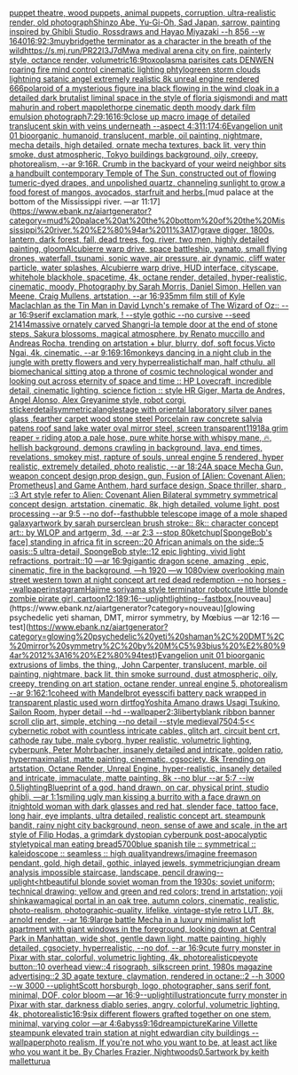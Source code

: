 [puppet theatre, wood puppets, animal puppets, corruption, ultra-realistic render, old photograph](https://www.ebank.nz/aiartgenerator?category=puppet%20theatre%2C%20wood%20puppets%2C%20animal%20puppets%2C%20corruption%2C%20ultra-realistic%20render%2C%20old%20photograph)[Shinzo Abe, Yu-Gi-Oh, Sad Japan, sarrow, painting inspired by Ghibli Studio, Rossdraws and Hayao Miyazaki --h 856 --w 1640](https://www.ebank.nz/aiartgenerator?category=Shinzo%20Abe%2C%20Yu-Gi-Oh%2C%20Sad%20Japan%2C%20sarrow%2C%20painting%20inspired%20by%20Ghibli%20Studio%2C%20Rossdraws%20and%20Hayao%20Miyazaki%20--h%20856%20--w%201640)[16:9](https://www.ebank.nz/aiartgenerator?category=16%3A9)[2:3](https://www.ebank.nz/aiartgenerator?category=2%3A3)[muybridge](https://www.ebank.nz/aiartgenerator?category=muybridge)[the terminator as a character in the breath of the wild](https://www.ebank.nz/aiartgenerator?category=the%20terminator%20as%20a%20character%20in%20the%20breath%20of%20the%20wild)[<https://s.mj.run/PR22I3J7dMw>](https://www.ebank.nz/aiartgenerator?category=%3Chttps%3A//s.mj.run/PR22I3J7dMw%3E)[a medival arena city on fire, painterly style, octance render, volumetric](https://www.ebank.nz/aiartgenerator?category=a%20medival%20arena%20city%20on%20fire%2C%20painterly%20style%2C%20octance%20render%2C%20volumetric)[16:9](https://www.ebank.nz/aiartgenerator?category=16%3A9)[toxoplasma parisites cats DENWEN roaring fire mind control cinematic lighting  phtylogreen storm clouds lightning satanic angel extremely realistic 8k unreal engine rendered 666](https://www.ebank.nz/aiartgenerator?category=toxoplasma%20parisites%20cats%20DENWEN%20roaring%20fire%20mind%20control%20cinematic%20lighting%20%20phtylogreen%20storm%20clouds%20lightning%20satanic%20angel%20extremely%20realistic%208k%20unreal%20engine%20rendered%20666)[polaroid of a mysterious figure ina black flowing in the wind cloak in a detailed dark brutalist liminal space in the style of floria sigismondi and matt mahurin and robert mapplethorpe cinematic depth moody dark film emulsion photograph](https://www.ebank.nz/aiartgenerator?category=polaroid%20of%20a%20mysterious%20figure%20ina%20black%20flowing%20in%20the%20wind%20cloak%20in%20a%20detailed%20dark%20brutalist%20liminal%20space%20in%20the%20style%20of%20floria%20sigismondi%20and%20matt%20mahurin%20and%20robert%20mapplethorpe%20cinematic%20depth%20moody%20dark%20film%20emulsion%20photograph)[7:2](https://www.ebank.nz/aiartgenerator?category=7%3A2)[9:16](https://www.ebank.nz/aiartgenerator?category=9%3A16)[16:9](https://www.ebank.nz/aiartgenerator?category=16%3A9)[close up macro image of detailed translucent skin with veins underneath --aspect 4:3](https://www.ebank.nz/aiartgenerator?category=close%20up%20macro%20image%20of%20detailed%20translucent%20skin%20with%20veins%20underneath%20--aspect%204%3A3)[11:17](https://www.ebank.nz/aiartgenerator?category=11%3A17)[4:6](https://www.ebank.nz/aiartgenerator?category=4%3A6)[Evangelion unit 01  bioorganic, humanoid, translucent, marble, oil painting, nightmare, mecha details, high detailed, ornate mecha textures,  back lit, very thin smoke, dust atmospheric, Tokyo buildings background, oily, creepy,  photorealism, --ar 9:16](https://www.ebank.nz/aiartgenerator?category=Evangelion%20unit%2001%20%20bioorganic%2C%20humanoid%2C%20translucent%2C%20marble%2C%20oil%20painting%2C%20nightmare%2C%20mecha%20details%2C%20high%20detailed%2C%20ornate%20mecha%20textures%2C%20%20back%20lit%2C%20very%20thin%20smoke%2C%20dust%20atmospheric%2C%20Tokyo%20buildings%20background%2C%20oily%2C%20creepy%2C%20%20photorealism%2C%20--ar%209%3A16)[R. Crumb ](https://www.ebank.nz/aiartgenerator?category=R.%20Crumb%20)[in the backyard of your weird neighbor sits a handbuilt contemporary Temple of The Sun, constructed out of flowing tumeric-dyed drapes, and unpolished quartz, channeling sunlight to grow a food forest of mangos, avocados, starfruit and herbs.](https://www.ebank.nz/aiartgenerator?category=in%20the%20backyard%20of%20your%20weird%20neighbor%20sits%20a%20handbuilt%20contemporary%20Temple%20of%20The%20Sun%2C%20constructed%20out%20of%20flowing%20tumeric-dyed%20drapes%2C%20and%20unpolished%20quartz%2C%20channeling%20sunlight%20to%20grow%20a%20food%20forest%20of%20mangos%2C%20avocados%2C%20starfruit%20and%20herbs.)[mud palace at the bottom of the Mississippi river. —ar 11:17](https://www.ebank.nz/aiartgenerator?category=mud%20palace%20at%20the%20bottom%20of%20the%20Mississippi%20river.%20%E2%80%94ar%2011%3A17)[grave digger, 1800s, lantern, dark forest, fall, dead trees, fog, river, two men, highly detailed painting, gloom](https://www.ebank.nz/aiartgenerator?category=grave%20digger%2C%201800s%2C%20lantern%2C%20dark%20forest%2C%20fall%2C%20dead%20trees%2C%20fog%2C%20river%2C%20two%20men%2C%20highly%20detailed%20painting%2C%20gloom)[Alcubierre warp drive, space battleship, yamato, small flying drones, waterfall, tsunami, sonic wave, air pressure, air dynamic, cliff water particle, water splashes, Alcubierre warp drive, HUD interface, cityscape, whitehole blackhole, spacetime, 4k, octane render, detailed, hyper-realistic, cinematic, moody, Photography by Sarah Morris, Daniel Simon, Hellen van Meene, Craig Mullens, artstation, --ar 16:9](https://www.ebank.nz/aiartgenerator?category=Alcubierre%20warp%20drive%2C%20space%20battleship%2C%20yamato%2C%20small%20flying%20drones%2C%20waterfall%2C%20tsunami%2C%20sonic%20wave%2C%20air%20pressure%2C%20air%20dynamic%2C%20cliff%20water%20particle%2C%20water%20splashes%2C%20Alcubierre%20warp%20drive%2C%20HUD%20interface%2C%20cityscape%2C%20whitehole%20blackhole%2C%20spacetime%2C%204k%2C%20octane%20render%2C%20detailed%2C%20hyper-realistic%2C%20cinematic%2C%20moody%2C%20Photography%20by%20Sarah%20Morris%2C%20Daniel%20Simon%2C%20Hellen%20van%20Meene%2C%20Craig%20Mullens%2C%20artstation%2C%20--ar%2016%3A9)[35mm film still of Kyle Maclachlan as the Tin Man in David Lynch's remake of The Wizard of Oz:: --ar 16:9](https://www.ebank.nz/aiartgenerator?category=35mm%20film%20still%20of%20Kyle%20Maclachlan%20as%20the%20Tin%20Man%20in%20David%20Lynch%27s%20remake%20of%20The%20Wizard%20of%20Oz%3A%3A%20--ar%2016%3A9)[serif exclamation mark, ! --style gothic --no cursive --seed 21414](https://www.ebank.nz/aiartgenerator?category=serif%20exclamation%20mark%2C%20%21%20--style%20gothic%20--no%20cursive%20--seed%2021414)[massive ornately carved Shangri-la temple door at the end of stone steps, Sakura blossoms, magical atmosphere, by Renato muccillo and Andreas Rocha, trending on artstation + blur, blurry, dof, soft focus,Victo Ngai, 4k, cinematic, --ar 9:16](https://www.ebank.nz/aiartgenerator?category=massive%20ornately%20carved%20Shangri-la%20temple%20door%20at%20the%20end%20of%20stone%20steps%2C%20Sakura%20blossoms%2C%20magical%20atmosphere%2C%20by%20Renato%20muccillo%20and%20Andreas%20Rocha%2C%20trending%20on%20artstation%20%2B%20blur%2C%20blurry%2C%20dof%2C%20soft%20focus%2CVicto%20Ngai%2C%204k%2C%20cinematic%2C%20--ar%209%3A16)[9:16](https://www.ebank.nz/aiartgenerator?category=9%3A16)[monkeys dancing in a night club in the jungle with pretty flowers and very hyperrealistic](https://www.ebank.nz/aiartgenerator?category=monkeys%20dancing%20in%20a%20night%20club%20in%20the%20jungle%20with%20pretty%20flowers%20and%20very%20hyperrealistic)[half man, half cthulu, all biomechanical sitting atop a throne of cosmic technological wonder and looking out across eternity of space and time :: HP Lovecraft, incredible detail, cinematic lighting, science fiction :: style HR Giger, Marta de Andres, Angel Alonso, Alex Grey](https://www.ebank.nz/aiartgenerator?category=half%20man%2C%20half%20cthulu%2C%20all%20biomechanical%20sitting%20atop%20a%20throne%20of%20cosmic%20technological%20wonder%20and%20looking%20out%20across%20eternity%20of%20space%20and%20time%20%3A%3A%20HP%20Lovecraft%2C%20incredible%20detail%2C%20cinematic%20lighting%2C%20science%20fiction%20%3A%3A%20style%20HR%20Giger%2C%20Marta%20de%20Andres%2C%20Angel%20Alonso%2C%20Alex%20Grey)[anime style, robot corgi, sticker](https://www.ebank.nz/aiartgenerator?category=anime%20style%2C%20robot%20corgi%2C%20sticker)[detail](https://www.ebank.nz/aiartgenerator?category=detail)[symmetrical](https://www.ebank.nz/aiartgenerator?category=symmetrical)[angle](https://www.ebank.nz/aiartgenerator?category=angle)[stage with oriental laboratory silver panes glass ,fearther carpet wood stone steel Porcelain raw concrete salvia patens roof sand lake water oval mirror steel, screen transparent](https://www.ebank.nz/aiartgenerator?category=stage%20with%20oriental%20laboratory%20silver%20panes%20glass%20%2Cfearther%20carpet%20wood%20stone%20steel%20Porcelain%20raw%20concrete%20salvia%20patens%20roof%20sand%20lake%20water%20oval%20mirror%20steel%2C%20screen%20transparent)[11918](https://www.ebank.nz/aiartgenerator?category=11918)[a grim reaper 💀 riding atop a pale hose, pure white horse with whispy mane, 🔥, hellish background,  demons  crawling in background, lava, end times, revelations, smokey mist, rapture of souls, unreal engine 5 rendered, hyper realistic,  extremely detailed,  photo realistic,  --ar 18:24](https://www.ebank.nz/aiartgenerator?category=a%20grim%20reaper%20%F0%9F%92%80%20riding%20atop%20a%20pale%20hose%2C%20pure%20white%20horse%20with%20whispy%20mane%2C%20%F0%9F%94%A5%2C%20hellish%20background%2C%20%20demons%20%20crawling%20in%20background%2C%20lava%2C%20end%20times%2C%20revelations%2C%20smokey%20mist%2C%20rapture%20of%20souls%2C%20unreal%20engine%205%20rendered%2C%20hyper%20realistic%2C%20%20extremely%20detailed%2C%20%20photo%20realistic%2C%20%20--ar%2018%3A24)[A space Mecha Gun,  weapon concept design,prop design, gun, Fusion of [Alien: Covenant Alien: Prometheus] and Game Anthem,  hard surface design, Space thriller, sharp , ::3  Art style refer to Alien: Covenant Alien   Bilateral symmetry       symmetrical   concept design,  artstation, cinematic,  8k, high detailed,  volume light,  post processing    --ar 9:5   --no dof](https://www.ebank.nz/aiartgenerator?category=A%20space%20Mecha%20Gun%2C%20%20weapon%20concept%20design%2Cprop%20design%2C%20gun%2C%20Fusion%20of%20%5BAlien%3A%20Covenant%20Alien%3A%20Prometheus%5D%20and%20Game%20Anthem%2C%20%20hard%20surface%20design%2C%20Space%20thriller%2C%20sharp%20%2C%20%3A%3A3%20%20Art%20style%20refer%20to%20Alien%3A%20Covenant%20Alien%20%20%20Bilateral%20symmetry%20%20%20%20%20%20%20symmetrical%20%20%20concept%20design%2C%20%20artstation%2C%20cinematic%2C%20%208k%2C%20high%20detailed%2C%20%20volume%20light%2C%20%20post%20processing%20%20%20%20--ar%209%3A5%20%20%20--no%20dof)[--fast](https://www.ebank.nz/aiartgenerator?category=--fast)[hubble telescope image of a mole shaped galaxy](https://www.ebank.nz/aiartgenerator?category=hubble%20telescope%20image%20of%20a%20mole%20shaped%20galaxy)[artwork by sarah purser](https://www.ebank.nz/aiartgenerator?category=artwork%20by%20sarah%20purser)[clean brush stroke:: 8k:: character concept art:: by WLOP and artgerm, 3d, --ar 2:3 --stop 80](https://www.ebank.nz/aiartgenerator?category=clean%20brush%20stroke%3A%3A%208k%3A%3A%20character%20concept%20art%3A%3A%20by%20WLOP%20and%20artgerm%2C%203d%2C%20--ar%202%3A3%20--stop%2080)[ketchup](https://www.ebank.nz/aiartgenerator?category=ketchup)[[SpongeBob's face] standing in africa fit in screen::20 African animals on the side::5 oasis::5 ultra-detail, SpongeBob style::12 epic lighting, vivid light refractions, portrait::10 —ar 16:9](https://www.ebank.nz/aiartgenerator?category=%5BSpongeBob%27s%20face%5D%20standing%20in%20africa%20fit%20in%20screen%3A%3A20%20African%20animals%20on%20the%20side%3A%3A5%20oasis%3A%3A5%20ultra-detail%2C%20SpongeBob%20style%3A%3A12%20epic%20lighting%2C%20vivid%20light%20refractions%2C%20portrait%3A%3A10%20%E2%80%94ar%2016%3A9)[gigantic dragon scene, amazing , epic, cinematic, fire in the background, —h 1920 —w 1080](https://www.ebank.nz/aiartgenerator?category=gigantic%20dragon%20scene%2C%20amazing%20%2C%20epic%2C%20cinematic%2C%20fire%20in%20the%20background%2C%20%E2%80%94h%201920%20%E2%80%94w%201080)[view overlooking main street western town at night concept art red dead redemption --no horses --wallpaper](https://www.ebank.nz/aiartgenerator?category=view%20overlooking%20main%20street%20western%20town%20at%20night%20concept%20art%20red%20dead%20redemption%20--no%20horses%20--wallpaper)[instagram](https://www.ebank.nz/aiartgenerator?category=instagram)[Hajime soriyama style terminator robot](https://www.ebank.nz/aiartgenerator?category=Hajime%20soriyama%20style%20terminator%20robot)[cute little blonde zombie pirate girl, cartoon](https://www.ebank.nz/aiartgenerator?category=cute%20little%20blonde%20zombie%20pirate%20girl%2C%20cartoon)[12:18](https://www.ebank.nz/aiartgenerator?category=12%3A18)[9:16](https://www.ebank.nz/aiartgenerator?category=9%3A16)[--uplight](https://www.ebank.nz/aiartgenerator?category=--uplight)[lighting](https://www.ebank.nz/aiartgenerator?category=lighting)[--fast](https://www.ebank.nz/aiartgenerator?category=--fast)[box.](https://www.ebank.nz/aiartgenerator?category=box.)[nouveau](https://www.ebank.nz/aiartgenerator?category=nouveau)[glowing psychedelic yeti shaman, DMT, mirror symmetry, by Mœbius —ar 12:16 —test](https://www.ebank.nz/aiartgenerator?category=glowing%20psychedelic%20yeti%20shaman%2C%20DMT%2C%20mirror%20symmetry%2C%20by%20M%C5%93bius%20%E2%80%94ar%2012%3A16%20%E2%80%94test)[Evangelion unit 01  bioorganic extrusions of limbs, the thing,, John Carpenter, translucent, marble, oil painting, nightmare, back lit, thin smoke surround, dust atmospheric, oily, creepy, trending on art station, octane render, unreal engine 5, photorealism --ar 9:16](https://www.ebank.nz/aiartgenerator?category=Evangelion%20unit%2001%20%20bioorganic%20extrusions%20of%20limbs%2C%20the%20thing%2C%2C%20John%20Carpenter%2C%20translucent%2C%20marble%2C%20oil%20painting%2C%20nightmare%2C%20back%20lit%2C%20thin%20smoke%20surround%2C%20dust%20atmospheric%2C%20oily%2C%20creepy%2C%20trending%20on%20art%20station%2C%20octane%20render%2C%20unreal%20engine%205%2C%20photorealism%20--ar%209%3A16)[2:1](https://www.ebank.nz/aiartgenerator?category=2%3A1)[coheed with Mandelbrot eyes](https://www.ebank.nz/aiartgenerator?category=coheed%20with%20Mandelbrot%20eyes)[scifi battery pack wrapped in transparent plastic used worn dirt](https://www.ebank.nz/aiartgenerator?category=scifi%20battery%20pack%20wrapped%20in%20transparent%20plastic%20used%20worn%20dirt)[fog](https://www.ebank.nz/aiartgenerator?category=fog)[Yoshita Amano draws Usagi Tsukino, Sailon Room, hyper detail --hd --wallpaper](https://www.ebank.nz/aiartgenerator?category=Yoshita%20Amano%20draws%20Usagi%20Tsukino%2C%20Sailon%20Room%2C%20hyper%20detail%20--hd%20--wallpaper)[2:3](https://www.ebank.nz/aiartgenerator?category=2%3A3)[liberty](https://www.ebank.nz/aiartgenerator?category=liberty)[blank ribbon banner scroll clip art, simple, etching --no detail --style medieval](https://www.ebank.nz/aiartgenerator?category=blank%20ribbon%20banner%20scroll%20clip%20art%2C%20simple%2C%20etching%20--no%20detail%20--style%20medieval)[750](https://www.ebank.nz/aiartgenerator?category=750)[4:5](https://www.ebank.nz/aiartgenerator?category=4%3A5)[<< cybernetic robot with countless intricate cables, glitch art, circuit bent crt, cathode ray tube, male cyborg, hyper realistic, volumetric lighting, cyberpunk, Peter Mohrbacher, insanely detailed and intricate, golden ratio, hypermaximalist, matte painting, cinematic, cgsociety, 8k Trending on artstation, Octane Render, Unreal Engine, hyper-realistic, insanely detailed and intricate, immaculate, matte painting, 8k --no blur --ar 5:7 --iw 0.5](https://www.ebank.nz/aiartgenerator?category=%3C%3C%20cybernetic%20robot%20with%20countless%20intricate%20cables%2C%20glitch%20art%2C%20circuit%20bent%20crt%2C%20cathode%20ray%20tube%2C%20male%20cyborg%2C%20hyper%20realistic%2C%20volumetric%20lighting%2C%20cyberpunk%2C%20Peter%20Mohrbacher%2C%20insanely%20detailed%20and%20intricate%2C%20golden%20ratio%2C%20hypermaximalist%2C%20matte%20painting%2C%20cinematic%2C%20cgsociety%2C%208k%20Trending%20on%20artstation%2C%20Octane%20Render%2C%20Unreal%20Engine%2C%20hyper-realistic%2C%20insanely%20detailed%20and%20intricate%2C%20immaculate%2C%20matte%20painting%2C%208k%20--no%20blur%20--ar%205%3A7%20--iw%200.5)[lighting](https://www.ebank.nz/aiartgenerator?category=lighting)[Blueprint of a god, hand drawn, on car, physical print, studio ghibli, —ar 1:1](https://www.ebank.nz/aiartgenerator?category=Blueprint%20of%20a%20god%2C%20hand%20drawn%2C%20on%20car%2C%20physical%20print%2C%20studio%20ghibli%2C%20%E2%80%94ar%201%3A1)[smiling ugly man kissing a burrito with a face drawn on it](https://www.ebank.nz/aiartgenerator?category=smiling%20ugly%20man%20kissing%20a%20burrito%20with%20a%20face%20drawn%20on%20it)[night](https://www.ebank.nz/aiartgenerator?category=night)[old woman with dark glasses and red hat, slender face, tattoo face, long hair, eye implants, ultra detailed, realistic concept art. steampunk bandit, rainy night city background, neon, sense of awe and scale, in the art style of Filip Hodas, a grimdark dystopian cyberpunk post-apocalyptic style](https://www.ebank.nz/aiartgenerator?category=old%20woman%20with%20dark%20glasses%20and%20red%20hat%2C%20slender%20face%2C%20tattoo%20face%2C%20long%20hair%2C%20eye%20implants%2C%20ultra%20detailed%2C%20realistic%20concept%20art.%20steampunk%20bandit%2C%20rainy%20night%20city%20background%2C%20neon%2C%20sense%20of%20awe%20and%20scale%2C%20in%20the%20art%20style%20of%20Filip%20Hodas%2C%20a%20grimdark%20dystopian%20cyberpunk%20post-apocalyptic%20style)[typical man eating bread](https://www.ebank.nz/aiartgenerator?category=typical%20man%20eating%20bread)[5700](https://www.ebank.nz/aiartgenerator?category=5700)[blue spanish tile :: symmetrical :: kaleidoscope :: seamless :: high quality](https://www.ebank.nz/aiartgenerator?category=blue%20spanish%20tile%20%3A%3A%20symmetrical%20%3A%3A%20kaleidoscope%20%3A%3A%20seamless%20%3A%3A%20high%20quality)[andrews](https://www.ebank.nz/aiartgenerator?category=andrews)[/imagine freemason pendant, gold, high detail, gothic, inlayed jewels, symmetric](https://www.ebank.nz/aiartgenerator?category=/imagine%20freemason%20pendant%2C%20gold%2C%20high%20detail%2C%20gothic%2C%20inlayed%20jewels%2C%20symmetric)[jungian dream analysis impossible staircase, landscape, pencil drawing](https://www.ebank.nz/aiartgenerator?category=jungian%20dream%20analysis%20impossible%20staircase%2C%20landscape%2C%20pencil%20drawing)[--uplight](https://www.ebank.nz/aiartgenerator?category=--uplight)[<htbeautiful blonde soviet woman from the 1930s; soviet uniform; technical drawing; yellow and green and red colors; trend in artstation; yoji shinkawa](https://www.ebank.nz/aiartgenerator?category=%3Chtbeautiful%20blonde%20soviet%20woman%20from%20the%201930s%3B%20soviet%20uniform%3B%20technical%20drawing%3B%20yellow%20and%20green%20and%20red%20colors%3B%20trend%20in%20artstation%3B%20yoji%20shinkawa)[magical portal in an oak tree, autumn colors, cinematic, realistic, photo-realism, photographic-quality, lifelike, vintage-style retro LUT, 8k, arnold render, --ar 16:9](https://www.ebank.nz/aiartgenerator?category=magical%20portal%20in%20an%20oak%20tree%2C%20autumn%20colors%2C%20cinematic%2C%20realistic%2C%20photo-realism%2C%20photographic-quality%2C%20lifelike%2C%20vintage-style%20retro%20LUT%2C%208k%2C%20arnold%20render%2C%20--ar%2016%3A9)[large battle Mecha in a luxury minimalist loft apartment with giant windows in the foreground, looking down at Central Park in Manhattan, wide shot, gentle dawn light, matte painting, highly detailed, cgsociety, hyperrealistic, --no dof, --ar 16:9](https://www.ebank.nz/aiartgenerator?category=large%20battle%20Mecha%20in%20a%20luxury%20minimalist%20loft%20apartment%20with%20giant%20windows%20in%20the%20foreground%2C%20looking%20down%20at%20Central%20Park%20in%20Manhattan%2C%20wide%20shot%2C%20gentle%20dawn%20light%2C%20matte%20painting%2C%20highly%20detailed%2C%20cgsociety%2C%20hyperrealistic%2C%20--no%20dof%2C%20--ar%2016%3A9)[cute furry monster in Pixar with star, colorful, volumetric lighting, 4k, photorealistic](https://www.ebank.nz/aiartgenerator?category=cute%20furry%20monster%20in%20Pixar%20with%20star%2C%20colorful%2C%20volumetric%20lighting%2C%204k%2C%20photorealistic)[peyote button::10 overhead view::4 risograph, silkscreen print, 1980s magazine advertising::2 3D agate texture, claymation, rendered in octane::2 --h 3000 --w 3000 --uplight](https://www.ebank.nz/aiartgenerator?category=peyote%20button%3A%3A10%20overhead%20view%3A%3A4%20risograph%2C%20silkscreen%20print%2C%201980s%20magazine%20advertising%3A%3A2%203D%20agate%20texture%2C%20claymation%2C%20rendered%20in%20octane%3A%3A2%20--h%203000%20--w%203000%20--uplight)[Scott horsburgh, logo,  photographer, sans serif font, minimal, DOF, color bloom —ar 16:9](https://www.ebank.nz/aiartgenerator?category=Scott%20horsburgh%2C%20logo%2C%20%20photographer%2C%20sans%20serif%20font%2C%20minimal%2C%20DOF%2C%20color%20bloom%20%E2%80%94ar%2016%3A9)[--uplight](https://www.ebank.nz/aiartgenerator?category=--uplight)[illustration](https://www.ebank.nz/aiartgenerator?category=illustration)[cute furry monster in Pixar with star, darkness diablo series, angry, colorful, volumetric lighting, 4k, photorealistic](https://www.ebank.nz/aiartgenerator?category=cute%20furry%20monster%20in%20Pixar%20with%20star%2C%20darkness%20diablo%20series%2C%20angry%2C%20colorful%2C%20volumetric%20lighting%2C%204k%2C%20photorealistic)[16:9](https://www.ebank.nz/aiartgenerator?category=16%3A9)[six different  flowers grafted together on one stem, minimal, varying color —ar 4:6](https://www.ebank.nz/aiartgenerator?category=six%20different%20%20flowers%20grafted%20together%20on%20one%20stem%2C%20minimal%2C%20varying%20color%20%E2%80%94ar%204%3A6)[abyss](https://www.ebank.nz/aiartgenerator?category=abyss)[9:16](https://www.ebank.nz/aiartgenerator?category=9%3A16)[dream](https://www.ebank.nz/aiartgenerator?category=dream)[picture](https://www.ebank.nz/aiartgenerator?category=picture)[Karine Villette steampunk elevated train station at night edwardian city buildings --wallpaper](https://www.ebank.nz/aiartgenerator?category=Karine%20Villette%20steampunk%20elevated%20train%20station%20at%20night%20edwardian%20city%20buildings%20--wallpaper)[photo realism, If you're not who you want to be, at least act like who you want it be. By Charles Frazier, Nightwoods](https://www.ebank.nz/aiartgenerator?category=photo%20realism%2C%20If%20you%27re%20not%20who%20you%20want%20to%20be%2C%20at%20least%20act%20like%20who%20you%20want%20it%20be.%20By%20Charles%20Frazier%2C%20Nightwoods)[0.5](https://www.ebank.nz/aiartgenerator?category=0.5)[artwork by keith mallett](https://www.ebank.nz/aiartgenerator?category=artwork%20by%20keith%20mallett)[urua](https://www.ebank.nz/aiartgenerator?category=urua)
